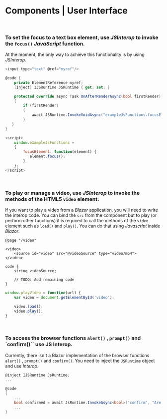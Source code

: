 # Components | User Interface
<br>


### To set the focus to a text box element, use _JSInterop_ to invoke the `focus()` _JavaScript_ function.

At the moment, the only way to achieve this functionality is by using _JSInterop_.

```csharp
<input type="text" @ref="myref"/>

@code {
	private ElementReference myref;
    [Inject] IJSRuntime JSRuntime { get; set; }

    protected override async Task OnAfterRenderAsync(bool firstRender)
    {
	    if (firstRender)
        {
	        await JSRuntime.InvokeVoidAsync("exampleJsFunctions.focusElement", myref);
        }
   }
}
```
```javascript
<script>
    window.exampleJsFunctions =
    {
        focusElement: function(element) {
           element.focus();
        }
	};
</script>
```
<br>

### To play or manage a video, use _JSInterop_ to invoke the methods of the HTML5 `video` element.

If you want to play a video from a _Blazor_ application, you will need to write the interop code.
You can bind the `src` from the component but to play (or perform other functions) it is required to call the methods of the `video` element such as `load()` and `play()`. You can do that using _Javascript_ inside _Blazor_.

```charp
@page "/video"

<video>
	<source id="video" src="@videoSource" type="video/mp4">
</video>

code {
	string videoSource;

	// TODO: Add remaining code	
}
```

```javascript
window.playVideo = function(url) {
	var video = document.getElementById('video');

	video.load();
	video.play();
}
```
<br>


### To access the browser functions `alert()` , `prompt()` and `confirm()`` use JS Interop.

Currently, there isn't a Blazor implementation of the browser functions `alert()` , `prompt()` and `confirm()`. You need to inject the `JSRuntime` object and use _Interop_.

```csharp
@inject IJSRuntime JsRuntime;
...

@code
{
	...
    bool confirmed = await JsRuntime.InvokeAsync<bool>("confirm", "Are you sure?");
    ...
}
```
<br>



